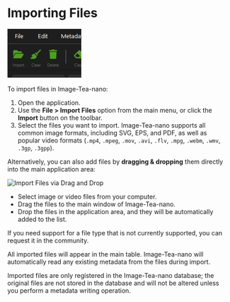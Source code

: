 # Importing Files

![Importing Files](res\images\importing_files.png)

To import files in Image-Tea-nano:

1. Open the application.
2. Use the **File > Import Files** option from the main menu, or click the **Import** button on the toolbar.
3. Select the files you want to import. Image-Tea-nano supports all common image formats, including SVG, EPS, and PDF, as well as popular video formats (`.mp4`, `.mpeg`, `.mov`, `.avi`, `.flv`, `.mpg`, `.webm`, `.wmv`, `.3gp`, `.3gpp`).

Alternatively, you can also add files by **dragging & dropping** them directly into the main application area:

![Import Files via Drag and Drop](drag_and_drop_to_import_files.png)

- Select image or video files from your computer.
- Drag the files to the main window of Image-Tea-nano.
- Drop the files in the application area, and they will be automatically added to the list.

If you need support for a file type that is not currently supported, you can request it in the community.

All imported files will appear in the main table. Image-Tea-nano will automatically read any existing metadata from the files during import.

Imported files are only registered in the Image-Tea-nano database; the original files are not stored in the database and will not be altered unless you perform a metadata writing operation.
